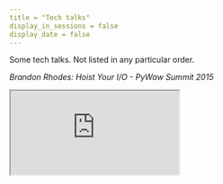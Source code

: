 ```yaml
---
title = "Tech talks"
display_in_sessions = false
display_date = false
---
```


Some tech talks. Not listed in any particular order.
 
<em>Brandon Rhodes: Hoist Your I/O - PyWaw Summit 2015</em>
<div class="video-container">
  <iframe src="https://www.youtube.com/watch?v=PBQN62oUnN8" allowfullscreen></iframe>
</div>

